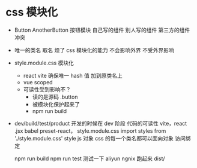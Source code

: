 # css 模块化

- Button AnotherButton 按钮模块
  自己写的组件
  别人写的组件
  第三方的组件
  冲突
- 唯一的类名
  取名 烦了
  css 模块化的能力
  不会影响外界
  不受外界影响
- style.module.css 模块化
  - react vite
    确保唯一 hash 值 加到原类名上
  - vue scoped
  - 可读性受到影响不？
    - 读的是源码 .button
    - 被模块化保护起来了
    - npm run build
- dev/build/test/product
  开发的时候在 dev 阶段 代码的可读性
  vite，react .jsx babel preset-react，
  style.module.css
  import styles from './style.module.css'
  style js 对象 css 的每一个类名都可以面向对象
  访问绑定

  npm run build
  npm run test 测试一下
  aliyun ngnix 跑起来 dist/